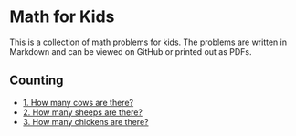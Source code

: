 # Math for Kids

This is a collection of math problems for kids. The problems are written in Markdown and can be viewed on GitHub or printed out as PDFs.

<!-- BEGIN MATH PROBLEMS -->

## Counting 

* [1. How many cows are there?](problems/1)
* [2. How many sheeps are there?](problems/2)
* [3. How many chickens are there?](problems/3)

<!-- END MATH PROBLEMS -->